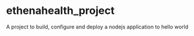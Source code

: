 # ethenahealth_project
A project to build, configure and deploy a nodejs application to hello world
